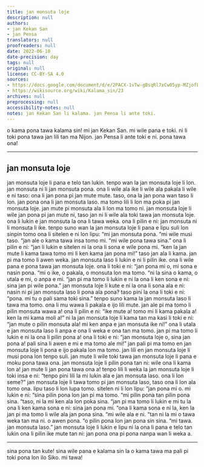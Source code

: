 ```yaml
---
title: jan monsuta loje
description: null
authors:
- jan Kekan San
- jan Pensa
translators: null
proofreaders: null
date: 2022-06-10
date-precision: day
tags: null
original: null
license: CC-BY-SA 4.0
sources:
- https://docs.google.com/document/d/e/2PACX-1vTw-gBsqRl7xCw05yp-MZjofElLWXE742WWW-3ocL9JvfWA-19ZXBo2NM2ohMbclvoJTGcXmO78th4f/pub
- https://wikisource.org/wiki/Kalama_sin/23
archives: null
preprocessing: null
accessibility-notes: null
notes: jan Kekan San li kalama. jan Pensa li ante toki.
---
```


o kama pona tawa kalama sin! mi jan Kekan San. mi wile pana e toki. ni li toki pona tawa jan lili tan ma Nijon. jan Pensa li ante toki e ni. pona tawa ona!

***

## jan monsuta loje

jan monsuta loje li pana e telo tan lukin.
tenpo wan la jan monsuta loje li lon.
jan monsuta ni li jan monsuta pona.
ona li wile ala ike li wile ala pakala
li wile e ni taso:
ona li jan pona pi jan mute mute.
taso, ona la jan pona wan taso li lon.
jan pona ona li jan monsuta laso.
ma tomo lili li lon ma poka
pi jan monsuta loje.
jan mute pi monsuta ala li lon ma tomo ni.
jan monsuta loje li wile jan pona
pi jan mute ni,
taso jan ni li wile ala
toki tawa jan monsuta loje.
ona li lukin e jan monsuta
la ona li tawa weka.
ona li pilin e ni:
jan monsuta ni li monsuta li ike.
tenpo suno wan la jan monsuta loje
li pana e lipu suli lon sinpin tomo ona
li sitelen e ni lon lipu:
“mi jan monsuta pona.
“mi wile musi taso.
“jan ale o kama tawa insa tomo mi.
“mi wile pona tawa sina.”
ona li pilin e ni:
“jan li lukin e sitelen ni
la ona li sona e wile pona mi.
“ken la jan mute li kama tawa tomo mi li
ken kama jan pona mi!” taso jan ala li kama.
jan pi ma tomo li awen weka. jan monsuta
laso li lukin e ni li pilin ike.
ona li wile pana
e pona tawa jan monsuta loje.
ona li toki e ni:
“jan pona mi o, mi sona e nasin pona.
“mi o ike, o pakala,
o monsuta lon ma tomo.
“ni la sina o kama,
o utala e mi, o anpa e mi.
“jan pi ma tomo li lukin e ni la ona
li ken sona e ni: sina jan pi wile pona.”
jan monsuta loje li kute
e ni la ona li sona ala e ni:
nasin ni pi jan monsuta laso li pona ala
pona? taso pini la ona li toki e ni:
“pona. mi tu o pali sama toki sina.”
tenpo suno kama la jan monsuta laso
li tawa ma tomo.
ona li mu wawa li pakala e ijo lili mute.
jan ale pi ma tomo li pilin monsuta
wawa a! ona li pilin e ni:
“ike mute a! tomo mi li kama pakala a!
ken la mi kama moli a!”
ni la jan monsuta loje
li kama tan ma kasi li toki e ni:
“jan mute o pilin monsuta ala!
mi ken anpa e jan monsuta ike ni!”
ona li utala e jan monsuta laso
li anpa e ona li weka e ona tan ma tomo.
jan pi ma tomo li lukin e ni la ona
li pilin pona a! ona li toki e ni:
“jan monsuta loje o, sina jan pona a!
pali sina li awen e mi e ma tomo ale mi!”
jan pali pi ma tomo en jan monsuta loje
li pona e ijo pakala lon ma tomo.
jan lili en jan monsuta loje
li musi pona lon tenpo suli.
jan mute li wile toki tawa jan monsuta
loje li pana e moku pona tawa ona.
jan monsuta loje li pilin pona tan ni:
wile ona li kama lon a!
jan mute li jan pona tawa ona a!
tenpo lili li weka la
jan monsuta loje li toki insa e ni:
“tenpo pini lili la mi lukin ala
e jan monsuta laso. ona li lon seme?”
jan monsuta loje li tawa tomo pi jan
monsuta laso, taso ona li lon ala tomo ona.
lipu taso li lon lupa tomo. sitelen ni li
lon lipu: “jan pona mi o. mi lukin e ni:
“sina pilin pona lon jan pi ma tomo.
“mi pilin pona tan pilin pona sina.
“taso, ni la mi ken ala lon poka sina.
“jan pi ma tomo li lukin e mi tu la ona
li ken kama sona e ni: sina jan pona mi.
“ona li kama sona e ni la, ken la jan
pi ma tomo li wile ala jan pona sina.
“mi wile ala e ni.
“tan ni la mi o tawa weka tan ma ni.
o awen pona.
“o pilin pona lon jan pona sin sina.
“mi tawa. jan monsuta laso.”
jan monsuta loje li lukin e lipu ni la
ona li pana e telo tan lukin ona
li pilin ike mute tan ni:
jan pona ona pi pona nanpa wan li weka a.

***

sina pona tan kute! sina wile pana e kalama sin la o kama tawa ma pali pi toki pona lon ilo Siko. mi tawa!